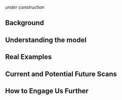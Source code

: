 

_under construction_


## Background


## Understanding the model 


## Real Examples 



## Current and Potential Future Scans 



## How to Engage Us Further
